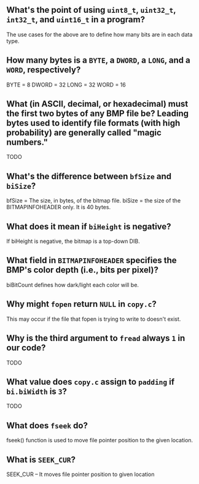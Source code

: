 ## What's the point of using `uint8_t`, `uint32_t`, `int32_t`, and `uint16_t` in a program?

The use cases for the above are to define how many bits are in each data type.

## How many bytes is a `BYTE`, a `DWORD`, a `LONG`, and a `WORD`, respectively?

BYTE = 8
DWORD = 32
LONG = 32
WORD = 16

## What (in ASCII, decimal, or hexadecimal) must the first two bytes of any BMP file be? Leading bytes used to identify file formats (with high probability) are generally called "magic numbers."

TODO

## What's the difference between `bfSize` and `biSize`?

bfSize = The size, in bytes, of the bitmap file.
biSize = the size of the BITMAPINFOHEADER only. It is 40 bytes.

## What does it mean if `biHeight` is negative?

If biHeight is negative, the bitmap is a top-down DIB.

## What field in `BITMAPINFOHEADER` specifies the BMP's color depth (i.e., bits per pixel)?

biBitCount defines how dark/light each color will be.

## Why might `fopen` return `NULL` in `copy.c`?

This may occur if the file that fopen is trying to write to doesn't exist.

## Why is the third argument to `fread` always `1` in our code?

TODO

## What value does `copy.c` assign to `padding` if `bi.biWidth` is `3`?

TODO

## What does `fseek` do?

fseek() function is used to move file pointer position to the given location.

## What is `SEEK_CUR`?

SEEK_CUR – It moves file pointer position to given location